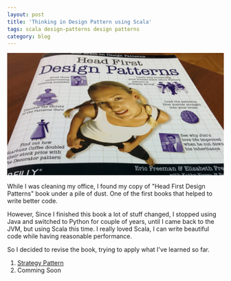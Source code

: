 ```yaml
---
layout: post
title: 'Thinking in Design Pattern using Scala'
tags: scala design-patterns design patterns
category: blog
---
```

![Head first Design patterns](/blog/images/my-head-first-design-patterns.jpg "My copy of Head First design patterns")

While I was cleaning my office,
I found my copy of "Head First Design Patterns" book under a pile of dust.
One of the first books that helped to write better code.

However, Since I finished this book a lot of stuff changed,
I stopped using Java and switched to Python for couple of years,
until I came back to the JVM, but using Scala this time.
I really loved Scala,
I can write beautiful code while having reasonable performance.

So I decided to revise the book, trying to apply what I've learned so far.

1. [Strategy Pattern](strategy-pattern-scala.html)
2. Comming Soon
